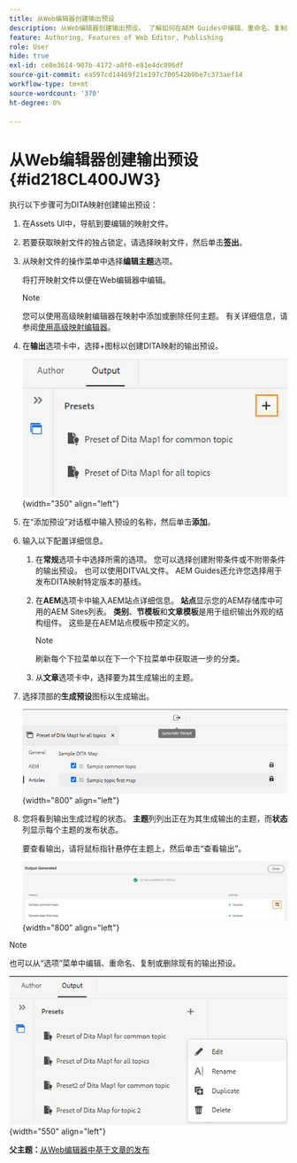 ```yaml
---
title: 从Web编辑器创建输出预设
description: 从Web编辑器创建输出预设。 了解如何在AEM Guides中编辑、重命名、复制和删除输出预设。
feature: Authoring, Features of Web Editor, Publishing
role: User
hide: true
exl-id: ce8e3614-907b-4172-a8f0-e81e4dc096df
source-git-commit: ea597cd14469f21e197c700542b9be7c373aef14
workflow-type: tm+mt
source-wordcount: '370'
ht-degree: 0%

---
```


# 从Web编辑器创建输出预设 {#id218CL400JW3}

执行以下步骤可为DITA映射创建输出预设：

1. 在Assets UI中，导航到要编辑的映射文件。

1. 若要获取映射文件的独占锁定，请选择映射文件，然后单击&#x200B;**签出**。

1. 从映射文件的操作菜单中选择&#x200B;**编辑主题**&#x200B;选项。

   将打开映射文件以便在Web编辑器中编辑。

   >[!NOTE]
   >
   > 您可以使用高级映射编辑器在映射中添加或删除任何主题。 有关详细信息，请参阅[使用高级映射编辑器](map-editor-advanced-map-editor.md#)。

1. 在&#x200B;**输出**&#x200B;选项卡中，选择+图标以创建DITA映射的输出预设。

   ![](images/output-tab-preset_cs.png){width="350" align="left"}

1. 在“添加预设”对话框中输入预设的名称，然后单击&#x200B;**添加**。

1. 输入以下配置详细信息。

   1. 在&#x200B;**常规**&#x200B;选项卡中选择所需的选项。 您可以选择创建附带条件或不附带条件的输出预设。 也可以使用DITVAL文件。 AEM Guides还允许您选择用于发布DITA映射特定版本的基线。
   1. 在&#x200B;**AEM**&#x200B;选项卡中输入AEM站点详细信息。 **站点**&#x200B;显示您的AEM存储库中可用的AEM Sites列表。 **类别**、**节模板**&#x200B;和&#x200B;**文章模板**&#x200B;是用于组织输出外观的结构组件。 这些是在AEM站点模板中预定义的。

      >[!NOTE]
      >
      > 刷新每个下拉菜单以在下一个下拉菜单中获取进一步的分类。

   1. 从&#x200B;**文章**&#x200B;选项卡中，选择要为其生成输出的主题。
1. 选择顶部的&#x200B;**生成预设**&#x200B;图标以生成输出。

   ![](images/add-preset-articles-tab_cs.png){width="800" align="left"}

1. 您将看到输出生成过程的状态。 **主题**&#x200B;列列出正在为其生成输出的主题，而&#x200B;**状态**&#x200B;列显示每个主题的发布状态。

   要查看输出，请将鼠标指针悬停在主题上，然后单击“查看输出”。

   ![](images/add-preset-output-generated_cs.png){width="800" align="left"}


>[!NOTE]
>
> 也可以从“选项”菜单中编辑、重命名、复制或删除现有的输出预设。

![](images/edit-preset_cs.png){width="550" align="left"}

**父主题：**&#x200B;[&#x200B;从Web编辑器中基于文章的发布](web-editor-article-publishing.md)
